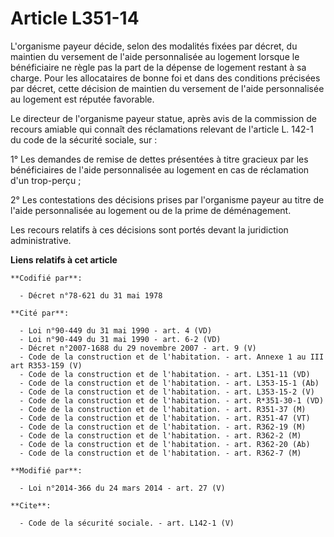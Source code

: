 # Article L351-14

L'organisme payeur décide, selon des modalités fixées par décret, du maintien du versement de l'aide personnalisée au
logement lorsque le bénéficiaire ne règle pas la part de la dépense de logement restant à sa charge. Pour les allocataires de
bonne foi et dans des conditions précisées par décret, cette décision de maintien du versement de l'aide personnalisée au
logement est réputée favorable. 

Le directeur de l'organisme payeur statue, après avis de la commission de recours amiable qui connaît des réclamations
relevant de l'article L. 142-1 du code de la sécurité sociale, sur : 

1° Les demandes de remise de dettes présentées à titre gracieux par les bénéficiaires de l'aide personnalisée au logement en
cas de réclamation d'un trop-perçu ; 

2° Les contestations des décisions prises par l'organisme payeur au titre de l'aide personnalisée au logement ou de la prime
de déménagement. 

Les recours relatifs à ces décisions sont portés devant la juridiction administrative.

**Liens relatifs à cet article**

	**Codifié par**:

	  - Décret n°78-621 du 31 mai 1978

	**Cité par**:

	  - Loi n°90-449 du 31 mai 1990 - art. 4 (VD)
	  - Loi n°90-449 du 31 mai 1990 - art. 6-2 (VD)
	  - Décret n°2007-1688 du 29 novembre 2007 - art. 9 (V)
	  - Code de la construction et de l'habitation. - art. Annexe 1 au III art R353-159 (V)
	  - Code de la construction et de l'habitation. - art. L351-11 (VD)
	  - Code de la construction et de l'habitation. - art. L353-15-1 (Ab)
	  - Code de la construction et de l'habitation. - art. L353-15-2 (V)
	  - Code de la construction et de l'habitation. - art. R*351-30-1 (VD)
	  - Code de la construction et de l'habitation. - art. R351-37 (M)
	  - Code de la construction et de l'habitation. - art. R351-47 (VT)
	  - Code de la construction et de l'habitation. - art. R362-19 (M)
	  - Code de la construction et de l'habitation. - art. R362-2 (M)
	  - Code de la construction et de l'habitation. - art. R362-20 (Ab)
	  - Code de la construction et de l'habitation. - art. R362-7 (M)

	**Modifié par**:

	  - Loi n°2014-366 du 24 mars 2014 - art. 27 (V)

	**Cite**:

	  - Code de la sécurité sociale. - art. L142-1 (V)
